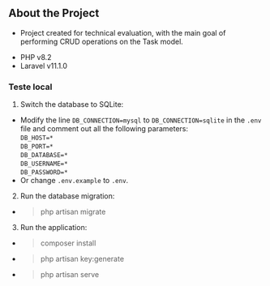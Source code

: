 
## About the Project

- Project created for technical evaluation, with the main goal of performing CRUD operations on the Task model.
* PHP v8.2
* Laravel v11.1.0

### Teste local

1. Switch the database to SQLite:
- Modify the line `DB_CONNECTION=mysql` to `DB_CONNECTION=sqlite` in the `.env` file and comment out all the following parameters:<br/>
`DB_HOST=*`<br/>
`DB_PORT=*`<br/>
`DB_DATABASE=*`<br/>
`DB_USERNAME=*`<br/>
`DB_PASSWORD=*`<br/>
- Or change `.env.example` to `.env`.

2. Run the database migration:
-  > php artisan migrate

3. Run the application:
- > composer install
- > php artisan key:generate
- > php artisan serve


